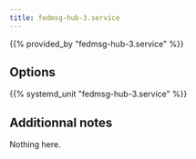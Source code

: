 ```yaml
---
title: fedmsg-hub-3.service
---
```


{{% provided_by "fedmsg-hub-3.service" %}}

## Options

{{% systemd_unit "fedmsg-hub-3.service" %}}

## Additionnal notes

Nothing here.